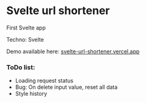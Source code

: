 # Svelte url shortener

First Svelte app

Techno: Svelte

Demo available here: <a href="svelte-url-shortener.vercel.app">svelte-url-shortener.vercel.app</a>

### ToDo list:
- Loading request status
- Bug: On delete input value, reset all data
- Style history



